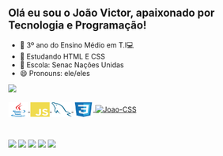 ## Olá eu sou o João Victor, apaixonado por Tecnologia e Programação! ##
- 🔭 3º ano do Ensino Médio em T.I💻
- 🌱 Estudando HTML E CSS
- 🏫 Escola: Senac Nações Unidas
- 😄 Pronouns: ele/eles


<div>
  <a href="https://github.com/joaovictor877?tab=repositories">
  <img height =180 src="https://github-readme-stats.vercel.app/api?username=joaovictor877&show_icons=true&theme=transparent#gh-dark-mode-only"/>
</div>

  <div style="display: inline_block"><br>
    <img align="center" alt="Joao-java" height="30" width="40" src="https://raw.githubusercontent.com/devicons/devicon/55609aa5bd817ff167afce0d965585c92040787a/icons/java/java-original.svg">
    <img align="center" alt="Joao-Js" height="30" width="40" src="https://raw.githubusercontent.com/devicons/devicon/master/icons/javascript/javascript-plain.svg">
    <img align="center" alt="Joao-sql" height="30" width="40" src="https://raw.githubusercontent.com/devicons/devicon/55609aa5bd817ff167afce0d965585c92040787a/icons/mysql/mysql-original.svg"
    <img align="center" alt="Joao-HTML" height="30" width="40" src="https://raw.githubusercontent.com/devicons/devicon/master/icons/html5/html5-original.svg">
    <img align="center" alt="Joao-CSS" height="30" width="40" src="https://raw.githubusercontent.com/devicons/devicon/master/icons/css3/css3-original.svg">
    <img align="center" alt="Joao-CSS" height="30" width="40" src="https://simpleicons.org/icons/microsoftaccess.svg">
  </div>
  
 ##
    
  <div style="display: inline-block"><br>
  <a href="https://www.youtube.com/channel/UC1Nfh96uiJ4wa72Ojkpue3g"><img src="https://img.shields.io/badge/YouTube-FF0000?style=for-the-badge&logo=youtube&logoColor=white" target="_blank"></a>
  <a href="https://www.instagram.com/eu_joaovictor22/" target="_blank"><img src="https://img.shields.io/badge/-Instagram-%23E4405F?style=for-the-badge&logo=instagram&logoColor=white" target="_blank"></a>
 	<a href="https://www.twitch.tv/joaovictorsilva877" target="_blank"><img src="https://img.shields.io/badge/Twitch-9146FF?style=for-the-badge&logo=twitch&logoColor=white" target="_blank"></a>
  <a href = "mailto:silvasouzajoaovictor877@gmail.com"><img src="https://img.shields.io/badge/-Gmail-%23333?style=for-the-badge&logo=gmail&logoColor=white" target="_blank"></a>
  <a href="https://www.linkedin.com/in/jo%C3%A3o-victor-silva-souza-5057b1229/" target="_blank"><img src="https://img.shields.io/badge/-LinkedIn-%230077B5?style=for-the-badge&logo=linkedin&logoColor=white" target="_blank"></a>
  </div>


